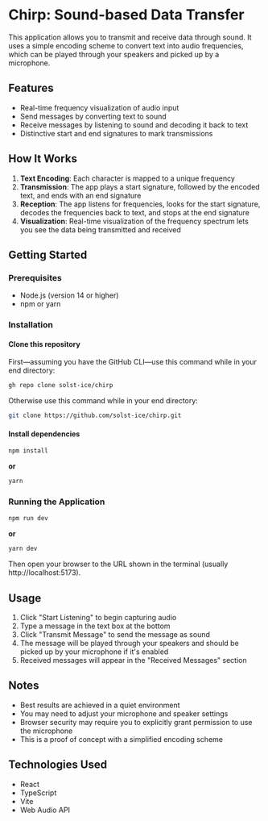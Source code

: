 # Chirp: Sound-based Data Transfer

This application allows you to transmit and receive data through sound. It uses a simple encoding scheme to convert text into audio frequencies, which can be played through your speakers and picked up by a microphone.

## Features

- Real-time frequency visualization of audio input
- Send messages by converting text to sound
- Receive messages by listening to sound and decoding it back to text
- Distinctive start and end signatures to mark transmissions

## How It Works

1. **Text Encoding**: Each character is mapped to a unique frequency
2. **Transmission**: The app plays a start signature, followed by the encoded text, and ends with an end signature
3. **Reception**: The app listens for frequencies, looks for the start signature, decodes the frequencies back to text, and stops at the end signature
4. **Visualization**: Real-time visualization of the frequency spectrum lets you see the data being transmitted and received

## Getting Started

### Prerequisites

- Node.js (version 14 or higher)
- npm or yarn


### Installation

#### Clone this repository  

First—assuming you have the GitHub CLI—use this command while in your end directory:

   ```bash
   gh repo clone solst-ice/chirp
   ```

Otherwise use this command while in your end directory:

   ```bash
   git clone https://github.com/solst-ice/chirp.git
   ```

#### Install dependencies

   ```bash
   npm install
   ```

   **or**

   ```bash
   yarn
   ```

### Running the Application

```bash
npm run dev
```
**or**
```bash
yarn dev
```

Then open your browser to the URL shown in the terminal (usually http://localhost:5173).

## Usage

1. Click "Start Listening" to begin capturing audio
2. Type a message in the text box at the bottom
3. Click "Transmit Message" to send the message as sound
4. The message will be played through your speakers and should be picked up by your microphone if it's enabled
5. Received messages will appear in the "Received Messages" section

## Notes

- Best results are achieved in a quiet environment
- You may need to adjust your microphone and speaker settings
- Browser security may require you to explicitly grant permission to use the microphone
- This is a proof of concept with a simplified encoding scheme

## Technologies Used

- React
- TypeScript
- Vite
- Web Audio API
